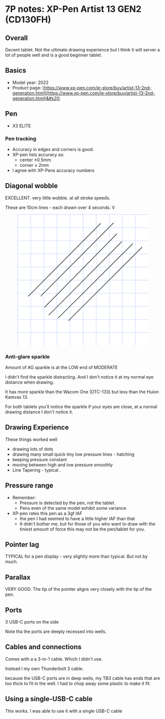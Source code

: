 # 7P notes: XP-Pen Artist 13 GEN2 (CD130FH)

## Overall

Decent tablet. Not the ultimate drawing experience but I think it will server a lot of people well and is a good beginner tablet.

## Basics

* Model year: 2022
* Product page: [https://www.xp-pen.com/ie-store/buy/artist-13-2nd-generation.html](https://www.xp-pen.com/ie-store/buy/artist-13-2nd-generation.html)&#x20;

## Pen

* X3 ELITE



### Pen tracking <a href="#center-versus-corner-accuracy" id="center-versus-corner-accuracy"></a>

* Accuracy in edges and corners is good.
* XP-pen lists accuracy as:
  * center ±0.5mm
  * corner ± 2mm
* I agree with XP-Pens accuracy numbers

## Diagonal wobble

EXCELLENT. very little wobble. at all stroke speeds.

These are 10cm lines - each drawn over 4 seconds. V

<figure><img src="../../../.gitbook/assets/image (1) (1) (1) (1) (1) (1).png" alt=""><figcaption></figcaption></figure>

### Anti-glare sparkle <a href="#anti-glare-sparkle" id="anti-glare-sparkle"></a>

Amount of AG sparkle is at the LOW end of MODERATE

I didn't find the sparkle distracting. And I don't notice it at my normal eye distance when drawing.

It has more sparkle than the Wacom One (DTC-133) but less than the Huion Kamvas 13.

For both tablets you'll notice the sparkle if your eyes are close, at a normal drawing distance I don't notice it.

## Drawing Experience <a href="#drawing-experience" id="drawing-experience"></a>

These things worked well

* drawing lots of dots
* drawing many small quick tiny low pressure lines - hatching&#x20;
* keeping pressure constant
* moving between high and low pressure smoothly
* Line Tapering - typical .

## Pressure range <a href="#pressure-range" id="pressure-range"></a>

* Remember:&#x20;
  * Pressure is detected by the pen, not the tablet.
  * Pens even of the same model exhibit some variance
* XP-pen rates this pen as a 3gf IAF
  * the pen I had seemed to have a little higher IAF than that
  * It didn't bother me, but for those of you who want to draw with the tiniest amount of force this may not be the pen/tablet for you.

## Pointer lag <a href="#pointer-lag" id="pointer-lag"></a>

TYPICAL for a pen display - very slightly more than typical. But not by much.



## Parallax

VERY GOOD. The tip of the pointer aligns very closely with the tip of the pen.

## Ports

3 USB-C ports on the side

Note tha the ports are deeply recessed into wells.

## Cables and connections

Comes with a a 3-in-1 cable. Which I didn't use.

Instead I my own Thunderbolt 3 cable.&#x20;

because the USB-C ports are in deep wells, my TB3 cable has ends that are too thick to fit in the well. I had to chop away some plastic to make it fit.

## Using a single-USB-C cable

This works. I was able to use it with a single USB-C cable

